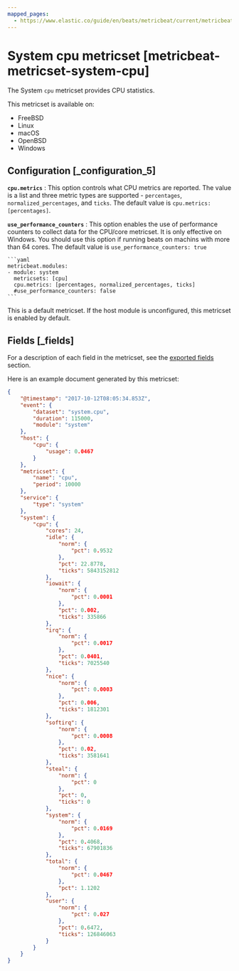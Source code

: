 ```yaml
---
mapped_pages:
  - https://www.elastic.co/guide/en/beats/metricbeat/current/metricbeat-metricset-system-cpu.html
---
```


<!-- This file is generated! See scripts/mage/docs_collector.go -->

# System cpu metricset [metricbeat-metricset-system-cpu]

The System `cpu` metricset provides CPU statistics.

This metricset is available on:

* FreeBSD
* Linux
* macOS
* OpenBSD
* Windows


## Configuration [_configuration_5]

**`cpu.metrics`**
:   This option controls what CPU metrics are reported. The value is a list and three metric types are supported - `percentages`, `normalized_percentages`, and `ticks`. The default value is `cpu.metrics: [percentages]`.

**`use_performance_counters`**
:   This option enables the use of performance counters to collect data for the CPU/core metricset. It is only effective on Windows. You should use this option if running beats on machins with more than 64 cores. The default value is `use_performance_counters: true`

    ```yaml
    metricbeat.modules:
    - module: system
      metricsets: [cpu]
      cpu.metrics: [percentages, normalized_percentages, ticks]
      #use_performance_counters: false
    ```

This is a default metricset. If the host module is unconfigured, this metricset is enabled by default.

## Fields [_fields]

For a description of each field in the metricset, see the [exported fields](/reference/metricbeat/exported-fields-system.md) section.

Here is an example document generated by this metricset:

```json
{
    "@timestamp": "2017-10-12T08:05:34.853Z",
    "event": {
        "dataset": "system.cpu",
        "duration": 115000,
        "module": "system"
    },
    "host": {
        "cpu": {
            "usage": 0.0467
        }
    },
    "metricset": {
        "name": "cpu",
        "period": 10000
    },
    "service": {
        "type": "system"
    },
    "system": {
        "cpu": {
            "cores": 24,
            "idle": {
                "norm": {
                    "pct": 0.9532
                },
                "pct": 22.8778,
                "ticks": 5843152812
            },
            "iowait": {
                "norm": {
                    "pct": 0.0001
                },
                "pct": 0.002,
                "ticks": 335866
            },
            "irq": {
                "norm": {
                    "pct": 0.0017
                },
                "pct": 0.0401,
                "ticks": 7025540
            },
            "nice": {
                "norm": {
                    "pct": 0.0003
                },
                "pct": 0.006,
                "ticks": 1812301
            },
            "softirq": {
                "norm": {
                    "pct": 0.0008
                },
                "pct": 0.02,
                "ticks": 3581641
            },
            "steal": {
                "norm": {
                    "pct": 0
                },
                "pct": 0,
                "ticks": 0
            },
            "system": {
                "norm": {
                    "pct": 0.0169
                },
                "pct": 0.4068,
                "ticks": 67901836
            },
            "total": {
                "norm": {
                    "pct": 0.0467
                },
                "pct": 1.1202
            },
            "user": {
                "norm": {
                    "pct": 0.027
                },
                "pct": 0.6472,
                "ticks": 126846063
            }
        }
    }
}
```
